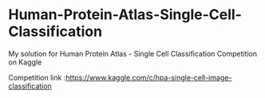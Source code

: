# Human-Protein-Atlas-Single-Cell-Classification

My solution for Human Protein Atlas - Single Cell Classification Competition
on Kaggle

Competition link :https://www.kaggle.com/c/hpa-single-cell-image-classification